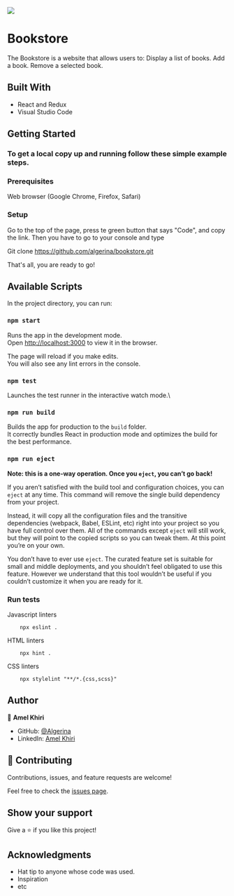![](https://img.shields.io/badge/Microverse-blueviolet)


# Bookstore

The Bookstore is a website that allows users to:
Display a list of books.
Add a book.
Remove a selected book.

## Built With

- React and Redux
- Visual Studio Code

## Getting Started

### To get a local copy up and running follow these simple example steps.

### Prerequisites

Web browser (Google Chrome, Firefox, Safari)

### Setup

Go to the top of the page, press te green button that says "Code", and copy the link. Then you have to go to your console and type

Git clone https://github.com/algerina/bookstore.git

That's all, you are ready to go!

## Available Scripts

In the project directory, you can run:

### `npm start`

Runs the app in the development mode.\
Open [http://localhost:3000](http://localhost:3000) to view it in the browser.

The page will reload if you make edits.\
You will also see any lint errors in the console.

### `npm test`

Launches the test runner in the interactive watch mode.\

### `npm run build`

Builds the app for production to the `build` folder.\
It correctly bundles React in production mode and optimizes the build for the best performance.

### `npm run eject`

**Note: this is a one-way operation. Once you `eject`, you can’t go back!**

If you aren’t satisfied with the build tool and configuration choices, you can `eject` at any time. This command will remove the single build dependency from your project.

Instead, it will copy all the configuration files and the transitive dependencies (webpack, Babel, ESLint, etc) right into your project so you have full control over them. All of the commands except `eject` will still work, but they will point to the copied scripts so you can tweak them. At this point you’re on your own.

You don’t have to ever use `eject`. The curated feature set is suitable for small and middle deployments, and you shouldn’t feel obligated to use this feature. However we understand that this tool wouldn’t be useful if you couldn’t customize it when you are ready for it.

### Run tests

Javascript linters

```
    npx eslint .
```

HTML linters

```
    npx hint .

```

CSS linters

```
    npx stylelint "**/*.{css,scss}"
```

## Author

👤 **Amel Khiri**

- GitHub: [@Algerina](https://github.com/Algerina)
- LinkedIn: [Amel Khiri](https://linkedin.com/in/amel-khiri-qahwadji-37a550135)

## 🤝 Contributing

Contributions, issues, and feature requests are welcome!

Feel free to check the [issues page](https://github.com/algerina/bookstore/issues).

## Show your support

Give a ⭐️ if you like this project!

## Acknowledgments

- Hat tip to anyone whose code was used.
- Inspiration
- etc

